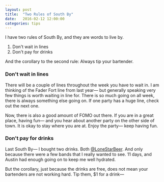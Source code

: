 ```yaml
---
layout: post
title:  "Two Rules of South By"
date:   2016-02-12 12:00:00
categories: tips
---
```


I have two rules of South By, and they are words to live by.

1. Don't wait in lines
2. Don't pay for drinks

And the corollary to the second rule: Always tip your bartender.

### Don't wait in lines

There will be a couple of lines throughout the week you have to wait in. I am thinking of the Fader Fort line from last year— but generally speaking very few things is worth waiting in line for. There is so much going on all week, there is always something else going on. If one party has a huge line, check out the next one.

Now, there is also a good amount of FOMO out there. If you are in a great place, having fun— and you hear about another party on the other side of town. It is okay to stay where you are at. Enjoy the party— keep having fun.

### Don't pay for drinks

Last South By— I bought two drinks. Both [@LoneStarBeer](https://twitter.com/LoneStarBeer). And only because there were a few bands that I really wanted to see. 11 days, and Austin had enough going on to keep me well hydrated.

But the corollary, just because the drinks are free, does not mean your bartenders are not working hard. Tip them, $1 for a drink—

